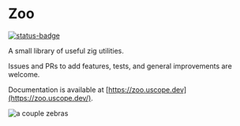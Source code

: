 # Zoo

[![status-badge](https://ci.uscope.dev/api/badges/3/status.svg)](https://ci.uscope.dev/repos/3)

A small library of useful zig utilities.

Issues and PRs to add features, tests, and general improvements are welcome.

Documentation is available at [https://zoo.uscope.dev](https://zoo.uscope.dev/).

<img src="https://github.com/user-attachments/assets/9df9e9fa-503e-4314-8a3d-ff8e0b1b5a35" alt="a couple zebras">
